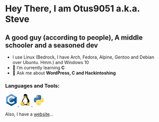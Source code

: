 # Hey There, I am Otus9051 a.k.a. Steve
## A good guy (according to people), A middle schooler and a seasoned dev
- I use Linux (Bedrock, I have Arch, Fedora, Alpine, Gentoo and Debian over Ubuntu. Hmm.) and Windows 10
- 🌱 I’m currently learning **C**
- 💬 Ask me about **WordPress, C and Hackintoshing**


<h3 align="left">Languages and Tools:</h3>
<p align="left"> <a href="https://www.cprogramming.com/" target="_blank"> <img src="https://raw.githubusercontent.com/devicons/devicon/master/icons/c/c-original.svg" alt="c" width="40" height="40"/> </a> <a href="https://www.linux.org/" target="_blank"> <img src="https://raw.githubusercontent.com/devicons/devicon/master/icons/linux/linux-original.svg" alt="linux" width="40" height="40"/> </a> <a href="https://www.python.org" target="_blank"> <img src="https://raw.githubusercontent.com/devicons/devicon/master/icons/python/python-original.svg" alt="python" width="40" height="40"/> </a> </p>

Also, I have a [website](https://projectmars.0hi.me)... 

